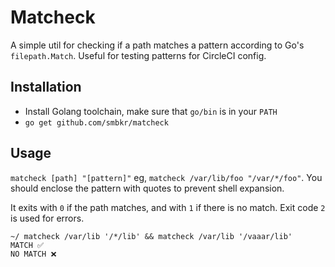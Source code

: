 # Matcheck

A simple util for checking if a path matches a pattern according to Go's `filepath.Match`. Useful for testing patterns
for CircleCI config.

## Installation

* Install Golang toolchain, make sure that `go/bin` is in your `PATH`
* `go get github.com/smbkr/matcheck`


## Usage

`matcheck [path] "[pattern]"` eg, `matcheck /var/lib/foo "/var/*/foo"`. You should enclose the pattern with quotes to
prevent shell expansion.

It exits with `0` if the path matches, and with `1` if there is no match. Exit code `2` is used for errors.

```
~/ matcheck /var/lib '/*/lib' && matcheck /var/lib '/vaaar/lib'
MATCH ✅
NO MATCH ❌
``` 
